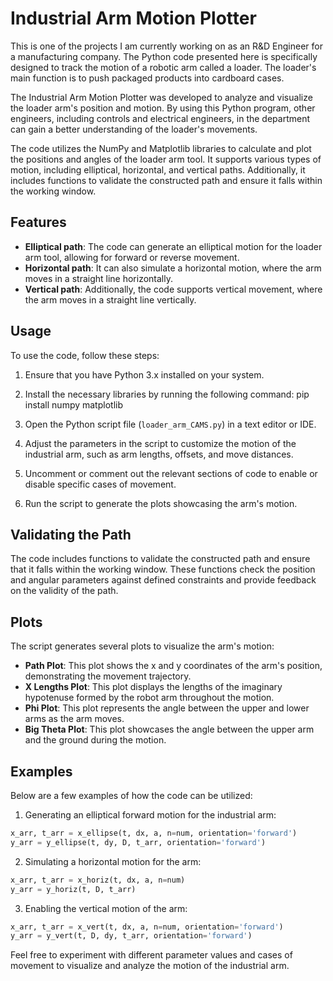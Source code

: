 # Industrial Arm Motion Plotter

This is one of the projects I am currently working on as an R&D Engineer for a manufacturing company. The Python code presented here is specifically designed to track the motion of a robotic arm called a loader. The loader's main function is to push packaged products into cardboard cases. 

The Industrial Arm Motion Plotter was developed to analyze and visualize the loader arm's position and motion. By using this Python program, other engineers, including controls and electrical engineers, in the department can gain a better understanding of the loader's movements. 

The code utilizes the NumPy and Matplotlib libraries to calculate and plot the positions and angles of the loader arm tool. It supports various types of motion, including elliptical, horizontal, and vertical paths. Additionally, it includes functions to validate the constructed path and ensure it falls within the working window.

## Features

- **Elliptical path**: The code can generate an elliptical motion for the loader arm tool, allowing for forward or reverse movement.
- **Horizontal path**: It can also simulate a horizontal motion, where the arm moves in a straight line horizontally.
- **Vertical path**: Additionally, the code supports vertical movement, where the arm moves in a straight line vertically.

## Usage

To use the code, follow these steps:

1. Ensure that you have Python 3.x installed on your system.
2. Install the necessary libraries by running the following command:
pip install numpy matplotlib

3. Open the Python script file (`loader_arm_CAMS.py`) in a text editor or IDE.
4. Adjust the parameters in the script to customize the motion of the industrial arm, such as arm lengths, offsets, and move distances.
5. Uncomment or comment out the relevant sections of code to enable or disable specific cases of movement.
6. Run the script to generate the plots showcasing the arm's motion.

## Validating the Path

The code includes functions to validate the constructed path and ensure that it falls within the working window. These functions check the position and angular parameters against defined constraints and provide feedback on the validity of the path.

## Plots

The script generates several plots to visualize the arm's motion:

- **Path Plot**: This plot shows the x and y coordinates of the arm's position, demonstrating the movement trajectory.
- **X Lengths Plot**: This plot displays the lengths of the imaginary hypotenuse formed by the robot arm throughout the motion.
- **Phi Plot**: This plot represents the angle between the upper and lower arms as the arm moves.
- **Big Theta Plot**: This plot showcases the angle between the upper arm and the ground during the motion.

## Examples

Below are a few examples of how the code can be utilized:

1. Generating an elliptical forward motion for the industrial arm:

```python
x_arr, t_arr = x_ellipse(t, dx, a, n=num, orientation='forward')
y_arr = y_ellipse(t, dy, D, t_arr, orientation='forward')
```

2. Simulating a horizontal motion for the arm:
```python
x_arr, t_arr = x_horiz(t, dx, a, n=num)
y_arr = y_horiz(t, D, t_arr)
```

3. Enabling the vertical motion of the arm:
```python
x_arr, t_arr = x_vert(t, dx, a, n=num, orientation='forward')
y_arr = y_vert(t, D, dy, t_arr, orientation='forward')
```

Feel free to experiment with different parameter values and cases of movement to visualize and analyze the motion of the industrial arm.
